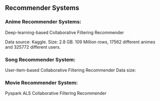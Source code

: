 ## Recommender Systems

### Anime Recommender Systems:
Deep-learning-based Collaborative Filtering Recommender

Data source: Kaggle. Size: 2.8 GB. 109 Million rows, 17562 different animes and 325772 different users.


### Song Recommender System:
User-item-based Collaborative Filtering Recommender
Data size: 


### Movie Recommender System:
Pyspark ALS Collaborative Filtering Recommender

